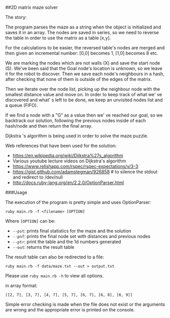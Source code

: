 ##2D matrix maze solver

 The story:

 The program parses the maze as a string when the object is initialized and
 saves it in an array. The nodes are saved in series, so we need to reverse
 the table in order to use the matrix as a table [x,y].

 For the calculations to be easier, the reversed table's nodes are merged and
 then given an incremental number: [0,0] becomes 1, [1,0] becomes 8 etc.

 We are marking the nodes which are not walls (X) and save the start node (S).
 We've been said that the Goal node's location is unknown, so we leave it for
 the robot to discover. Then we save each node's neighbours in a hash, after
 checking that none of them is outside of the edges of the matrix.

 Then we iterate over the node list, picking up the neighbour node with the
 smallest distance value and move on. In order to keep track of what we' ve
 discovered and what' s left to be done, we keep an unvisited nodes list and a
 queue (FIFO).

 If we find a node with a "G" as a value then we' ve reached our goal, so we
 backtrack our solution, following the previous nodes inside of each hash/node
 and then return the final array.

 Dijkstra 's algorithm is being used in order to solve the maze puzzle.

 Web references that have been used for the solution:
 * https://en.wikipedia.org/wiki/Dijkstra%27s_algorithm
 * Various youtube lecture videos on Dijkstra's algorithm
 * https://www.relishapp.com/rspec/rspec-expectations/v/3-3
 * https://gist.github.com/adamstegman/926858 # to silence the stdout and redirect to /dev/null
 * http://docs.ruby-lang.org/en/2.2.0/OptionParser.html

###Usage

The execution of the program is pretty simple and uses OptionParser:

`ruby main.rb -f <filename> [OPTION]`

Where `[OPTION]` can be:
 * `--pst`: prints final statistics for the maze and the solution
 * `--pnf`: prints the final node set with distances and previous nodes
 * `--ptr`: print the table and the 1d numbers generated
 * `--out`: returns the result table

The result table can also be redirected to a file:

`ruby main.rb -f data/maze.txt --out > output.txt`

Please use `ruby main.rb -h` to view all options.

in array format:

`[[2, 7], [3, 7], [4, 7], [5, 7], [6, 7], [6, 8], [6, 9]]`

Simple error checking is made when the file does not exist or the arguments are wrong and the appropriate error is printed on the console.
